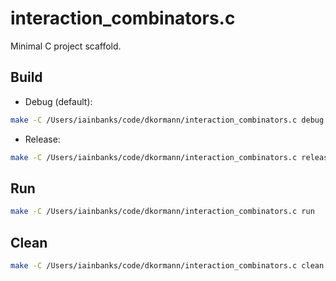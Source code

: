 # interaction_combinators.c

Minimal C project scaffold.

## Build

- Debug (default):

```bash
make -C /Users/iainbanks/code/dkormann/interaction_combinators.c debug
```

- Release:

```bash
make -C /Users/iainbanks/code/dkormann/interaction_combinators.c release
```

## Run

```bash
make -C /Users/iainbanks/code/dkormann/interaction_combinators.c run
```

## Clean

```bash
make -C /Users/iainbanks/code/dkormann/interaction_combinators.c clean
```


